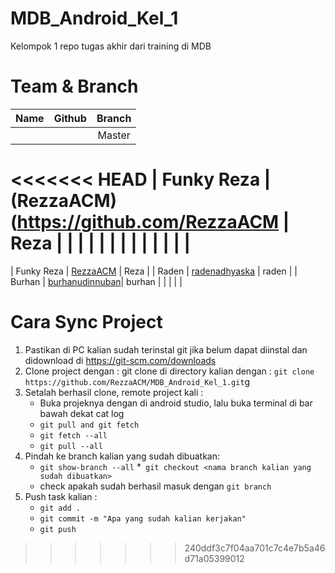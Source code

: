 # MDB_Android_Kel_1
Kelompok 1 repo tugas akhir dari training di MDB
# Team & Branch
| Name          | Github                                             | Branch        | 
| ------------- |:--------------------------------------------------:|:-------------:|
|               | 	                                                 | Master        |
<<<<<<< HEAD
| Funky Reza    | (RezzaACM)(https://github.com/RezzaACM             |   Reza        |
|               |                                                    |               |
|               |                                                    |               |
|               |                                                    |               |
=======
| Funky Reza    | [RezzaACM](https://github.com/RezzaACM )           |   Reza        |
| Raden         | [radenadhyaska](https://github.com/radenadhyaksa)  |      raden         |
| Burhan        | [burhanudinnuban](https://github.com/burhanudinnuban)|         burhan      |
|               |                                                    |               |

# Cara Sync Project
1.  Pastikan di PC kalian sudah terinstal git jika belum dapat diinstal dan didownload di https://git-scm.com/downloads
2.  Clone project dengan : git clone di directory kalian dengan : `git clone https://github.com/RezzaACM/MDB_Android_Kel_1.git`g
3.  Setalah berhasil clone, remote project kali :
    * Buka projeknya dengan di android studio, lalu buka terminal di bar bawah dekat cat log
    * `git pull and git fetch`
    * `git fetch --all` 
    * `git pull --all`
4.  Pindah ke branch kalian yang sudah dibuatkan:
    * `git show-branch --all`
    *` git checkout <nama branch kalian yang sudah dibuatkan>`
    * check apakah sudah berhasil masuk dengan `git branch`
5.  Push task kalian :
    * `git add .`
    * `git commit -m "Apa yang sudah kalian kerjakan"`
    * `git push `
>>>>>>> 240ddf3c7f04aa701c7c4e7b5a46d71a05399012
